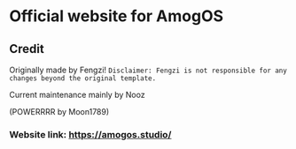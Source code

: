 # Official website for AmogOS

## Credit
Originally made by Fengzi! `Disclaimer: Fengzi is not responsible for any changes beyond the original template.`

Current maintenance mainly by Nooz

(POWERRRR by Moon1789)

### **Website link: https://amogos.studio/**
